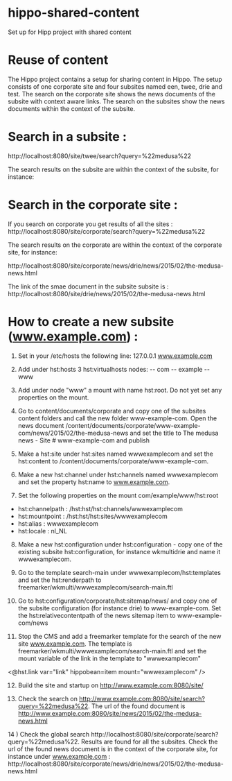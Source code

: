# hippo-shared-content
Set up for Hipp project with shared content

# Reuse of content


The Hippo project contains a setup for sharing content in Hippo. The setup consists of one corporate site and four subsites named een, twee, drie and test.
The search on the corporate site shows the news documents of the subsite with context aware links.
The search on the subsites show the news documents within the context of the subsite.

# Search in a subsite :

http://localhost:8080/site/twee/search?query=%22medusa%22

The search results on the subsite are within the context of the subsite, for instance:



# Search in the corporate site :

If you search on corporate you get results of all the sites : http://localhost:8080/site/corporate/search?query=%22medusa%22

The search results on the corporate are within the context of the corporate site, for instance:

http://localhost:8080/site/corporate/news/drie/news/2015/02/the-medusa-news.html

The link of the smae document in the subsite subsite is : http://localhost:8080/site/drie/news/2015/02/the-medusa-news.html


# How to create a new subsite (www.example.com)  :

1)  Set in your /etc/hosts the following line:
    127.0.0.1 www.example.com

2) Add under hst:hosts 3 hst:virtualhosts nodes:
      -- com
          -- example
              -- www


3) Add under node "www" a mount with name hst:root. Do not yet set any properties on the mount.

4) Go to content/documents/corporate and copy one of the subsites content folders and call the new folder www-example-com.
Open the news document /content/documents/corporate/www-example-com/news/2015/02/the-medusa-news and set the title to
The medusa news - Site # www-example-com and publish

5) Make a hst:site under hst:sites named wwwexamplecom and set the hst:content to /content/documents/corporate/www-example-com.

6) Make a new hst:channel under hst:channels named wwwexamplecom and set the property hst:name to www.example.com.

7) Set the following properties on the mount com/example/www/hst:root

- hst:channelpath : /hst:hst/hst:channels/wwwexamplecom
- hst:mountpoint : /hst:hst/hst:sites/wwwexamplecom
- hst:alias : wwwexamplecom
- hst:locale : nl_NL

8) Make a new hst:configuration under hst:configuration - copy one of the existing subsite hst:configuration, for instance
wkmultidrie and name it wwwexamplecom.

9) Go to the template search-main under wwwexamplecom/hst:templates and set the hst:renderpath to freemarker/wkmulti/wwwexamplecom/search-main.ftl

10) Go to hst:configuration/corporate/hst:sitemap/news/ and copy one of the subsite configuration (for instance drie)
to www-example-com. Set the hst:relativecontentpath of the news sitemap item to www-example-com/news

11) Stop the CMS and add a freemarker template for the search of the new site www.example.com. The template is
freemarker/wkmulti/wwwexamplecom/search-main.ftl and set the mount variable of the link in the template to "wwwexamplecom"

<@hst.link var="link" hippobean=item mount="wwwexamplecom" />

12) Build the site and startup on http://www.example.com:8080/site/

13) Check the search on http://www.example.com:8080/site/search?query=%22medusa%22.
The url of the found document is http://www.example.com:8080/site/news/2015/02/the-medusa-news.html

14 ) Check the global search http://localhost:8080/site/corporate/search?query=%22medusa%22. Results are found for
 all the subsites. Check the url of the found news document is in the context of the corporate site, for instance
 under www.example.com : http://localhost:8080/site/corporate/news/drie/news/2015/02/the-medusa-news.html








